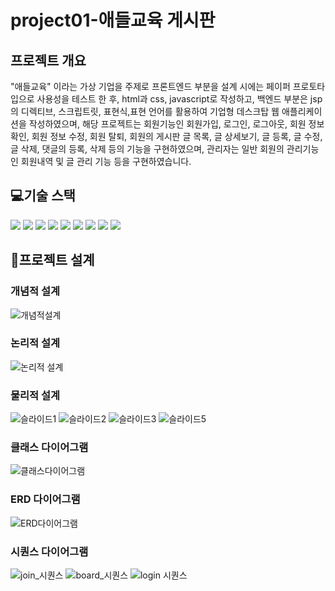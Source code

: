 # project01-애들교육 게시판

## 프로젝트 개요

"애들교육" 이라는 가상 기업을 주제로 프론트엔드 부분을 설계 시에는 페이퍼 프로토타입으로 사용성을 테스트 한 후, html과 css, javascript로 작성하고, 백엔드 부분은 jsp의 디렉티브, 스크립트릿, 표현식,표현 언어를 활용하여 기업형 데스크탑 웹 애플리케이션을 작성하였으며, 해당 프로젝트는 회원기능인 회원가입, 로그인, 로그아웃, 회원 정보 확인, 회원 정보 수정, 회원 탈퇴, 회원의 게시판 글 목록, 글 상세보기, 글 등록, 글 수정, 글 삭제, 댓글의 등록, 삭제 등의 기능을 구현하였으며, 관리자는 일반 회원의 관리기능인 회원내역 및 글 관리 기능 등을 구현하였습니다.

## 💻기술 스택
<img src="https://img.shields.io/badge/html5-E34F26?style=for-the-badge&logo=html5&logoColor=white"> <img src="https://img.shields.io/badge/css-1572B6?style=for-the-badge&logo=css3&logoColor=white"> <img src="https://img.shields.io/badge/javascript-F7DF1E?style=for-the-badge&logo=javascript&logoColor=black"> <img src="https://img.shields.io/badge/mariaDB-003545?style=for-the-badge&logo=mariaDB&logoColor=white"> <img src="https://img.shields.io/badge/java-007396?style=for-the-badge&logo=java&logoColor=white"> <img src="https://img.shields.io/badge/apache tomcat-F8DC75?style=for-the-badge&logo=apachetomcat&logoColor=white"> <img src="https://img.shields.io/badge/git-F05032?style=for-the-badge&logo=git&logoColor=white"> <img src="https://img.shields.io/badge/github-181717?style=for-the-badge&logo=github&logoColor=white"> <img src="https://img.shields.io/badge/jquery-0769AD?style=for-the-badge&logo=jquery&logoColor=white"> 

## 📝프로젝트 설계
### 개념적 설계
![개념적설계](https://github.com/leeho7029/project01/assets/80402477/7c7666b4-42b3-4a63-9de3-a9285fa67c7c)
### 논리적 설계
![논리적 설계](https://github.com/leeho7029/project01/assets/80402477/9fd2b762-1f8f-4446-b050-c7ca0961321b)
### 물리적 설계
![슬라이드1](https://github.com/leeho7029/project01/assets/80402477/6332e8ec-1d1f-4a7d-b63b-ebc1f4a1a36e)
![슬라이드2](https://github.com/leeho7029/project01/assets/80402477/af1be444-af0c-4056-87be-80b6e7c6c8a7)
![슬라이드3](https://github.com/leeho7029/project01/assets/80402477/61c9f70a-0527-4d31-ab4f-583c5b61284f)
![슬라이드5](https://github.com/leeho7029/project01/assets/80402477/d32f7c27-5f59-4913-abc6-d4cc1bac2206)
### 클래스 다이어그램
![클래스다이어그램](https://github.com/leeho7029/project01/assets/80402477/cfd6d7ca-b890-4a2c-8820-ee8dfc91a7fd)
### ERD 다이어그램
![ERD다이어그램](https://github.com/leeho7029/project01/assets/80402477/2b374689-b011-4a28-beac-6c1768d36d7c)
### 시퀀스 다이어그램
![join_시퀀스](https://github.com/leeho7029/project01/assets/80402477/2a30c4a6-eb47-42a5-b46b-5dab90d9a30d)
![board_시퀀스](https://github.com/leeho7029/project01/assets/80402477/83f736ab-fb20-4fd2-b947-3be917db1a88)
![login 시퀀스](https://github.com/leeho7029/project01/assets/80402477/50230c66-533e-455b-be16-de3b81305715)
